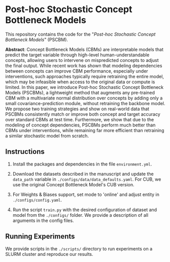 # Post-hoc Stochastic Concept Bottleneck Models
This repository contains the code for the "*Post-hoc Stochastic Concept Bottleneck Models*" (PSCBM).

**Abstract**: Concept Bottleneck Models (CBMs) are interpretable models that predict the target variable through high-level human-understandable concepts, allowing users to intervene on mispredicted concepts to adjust the final output. While recent work has shown that modeling dependencies between concepts can improve CBM performance, especially under interventions, such approaches typically require retraining the entire model, which may be infeasible when access to the original data or compute is limited. In this paper, we introduce Post-hoc Stochastic Concept Bottleneck Models (PSCBMs), a lightweight method that augments any pre-trained CBM with a multivariate normal distribution over concepts by adding only a small covariance-prediction module, without retraining the backbone model. We propose two training strategies and show on real-world data that PSCBMs consistently match or improve both concept and target accuracy over standard CBMs at test time. Furthermore, we show that due to the modeling of concept dependencies, PSCBMs perform much better than CBMs under interventions, while remaining far more efficient than retraining a similar stochastic model from scratch.

## Instructions

1. Install the packages and dependencies in the file `environment.yml`. 
2. Download the datasets described in the manuscript and update the `data_path` variable in `./configs/data/data_defaults.yaml`. For CUB, we use the original Concept Bottleneck Model's CUB version.

3. For Weights & Biases support, set mode to 'online' and adjust entity in `./configs/config.yaml`.
4. Run the script `train.py` with the desired configuration of dataset and model from the `./configs/` folder. We provide a description of all arguments in the config files.

## Running Experiments

We provide scripts in the `./scripts/` directory to run experiments on a SLURM cluster and reproduce our results. 
